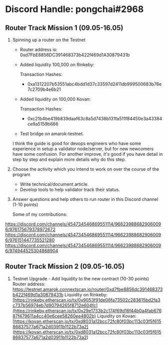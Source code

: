 
# Discord Handle: pongchai#2968
## Router Track Mission 1 (09.05-16.05)

1) Spinning up a router on the Testnet

    - Router address is: 0xd7FbE8856DC391468373b422f469d1A30879431b

    - Added liquidity  100,000 on Rinkeby: 

      Transaction Hashes:    
        - 0xa1312207b53551abc4bdd1d37c33597d2411db999500683b76e7c2709b4e6b21
   
    - Added liquidity on 100,000 Kovan:

        Transaction Hashes:    
        - 0xc21b4be419b839daaf63c8a5d7438b131fa511f84450e3a43384ce9a5159b666
    - Test bridge on amarok-testnet.
    
    I think the guide is good for devops engineers who have some experience in setup a validator node/server, but for new newcomers have some confusion.
    For another improve, it's good if you have detail in step by step and explain more details why do this step.

2) Choose the activity which you intend to work on over the course of the program
    -  Write technical/document article.
    - Develop tools to help validator track their status. 

3) Answer questions and help others to run router in this Discord channel (1-10 points)

    Some of my contributions:
    
https://discord.com/channels/454734546869551114/966239886829060096/976175679378972672
https://discord.com/channels/454734546869551114/966239886829060096/976151447735521280
https://discord.com/channels/454734546869551114/966239886829060096/974944525304868904

## Router Track Mission 2 (09.05-16.05)
1) Testnet Upgrade - Add liquidity to the new contract (10-30 points)
   Router address: https://testnet.amarok.connextscan.io/router/0xd7fbe8856dc391468373b422f469d1a30879431b
   Liquidity on Rinkeby: 
   [https://rinkeby.etherscan.io/tx/0x9053f91de06fa73502c283615bd2fa3c737b56974eb7d90794265f8712e604fc](https://rinkeby.etherscan.io/tx/0x29e1733b2c174f69d16f44b0a4fab67687f479611a4cc40e6cee58260ee4802b)
   Liquidity on Kovan: 
   [https://kovan.etherscan.io/tx/0xd8031a12bcc72fc80f03bc113c03f5f61586837577a671a2d03911b1122b73a2]
   (https://kovan.etherscan.io/tx/0xd8031a12bcc72fc80f03bc113c03f5f61586837577a671a2d03911b1122b73a2)
   
  
